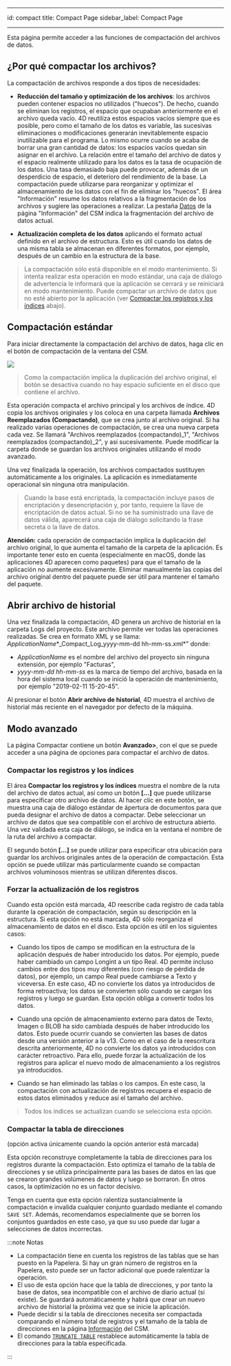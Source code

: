 - - -
id: compact title: Compact Page sidebar_label: Compact Page
- - -

Esta página permite acceder a las funciones de compactación del archivos de datos.

## ¿Por qué compactar los archivos?

La compactación de archivos responde a dos tipos de necesidades:

- **Reducción del tamaño y optimización de los archivos**: los archivos pueden contener espacios no utilizados ("huecos"). De hecho, cuando se eliminan los registros, el espacio que ocupaban anteriormente en el archivo queda vacío. 4D reutiliza estos espacios vacíos siempre que es posible, pero como el tamaño de los datos es variable, las sucesivas eliminaciones o modificaciones generarán inevitablemente espacio inutilizable para el programa. Lo mismo ocurre cuando se acaba de borrar una gran cantidad de datos: los espacios vacíos quedan sin asignar en el archivo. La relación entre el tamaño del archivo de datos y el espacio realmente utilizado para los datos es la tasa de ocupación de los datos. Una tasa demasiado baja puede provocar, además de un desperdicio de espacio, el deterioro del rendimiento de la base. La compactación puede utilizarse para reorganizar y optimizar el almacenamiento de los datos con el fin de eliminar los "huecos". El área "Información" resume los datos relativos a la fragmentación de los archivos y sugiere las operaciones a realizar. La pestaña [Datos](information.md#data) de la página "Información" del CSM indica la fragmentación del archivo de datos actual.

- **Actualización completa de los datos** aplicando el formato actual definido en el archivo de estructura. Esto es útil cuando los datos de una misma tabla se almacenan en diferentes formatos, por ejemplo, después de un cambio en la estructura de la base.
> La compactación sólo está disponible en el modo mantenimiento. Si intenta realizar esta operación en modo estándar, una caja de diálogo de advertencia le informará que la aplicación se cerrará y se reiniciará en modo mantenimiento. Puede compactar un archivo de datos que no esté abierto por la aplicación (ver [Compactar los registros y los índices](#compact-records-and-indexes) abajo).

## Compactación estándar

Para iniciar directamente la compactación del archivo de datos, haga clic en el botón de compactación de la ventana del CSM.

![](../assets/en/MSC/MSC_compact.png)
> Como la compactación implica la duplicación del archivo original, el botón se desactiva cuando no hay espacio suficiente en el disco que contiene el archivo.

Esta operación compacta el archivo principal y los archivos de índice. 4D copia los archivos originales y los coloca en una carpeta llamada **Archivos Reemplazados (Compactando)**, que se crea junto al archivo original. Si ha realizado varias operaciones de compactación, se crea una nueva carpeta cada vez. Se llamará "Archivos reemplazados (compactando)_1", "Archivos reemplazados (compactando)_2", y así sucesivamente. Puede modificar la carpeta donde se guardan los archivos originales utilizando el modo avanzado.

Una vez finalizada la operación, los archivos compactados sustituyen automáticamente a los originales. La aplicación es inmediatamente operacional sin ninguna otra manipulación.
> Cuando la base está encriptada, la compactación incluye pasos de encriptación y desencriptación y, por tanto, requiere la llave de encriptación de datos actual. Si no se ha suministrado una llave de datos válida, aparecerá una caja de diálogo solicitando la frase secreta o la llave de datos.

**Atención:** cada operación de compactación implica la duplicación del archivo original, lo que aumenta el tamaño de la carpeta de la aplicación. Es importante tener esto en cuenta (especialmente en macOS, donde las aplicaciones 4D aparecen como paquetes) para que el tamaño de la aplicación no aumente excesivamente. Eliminar manualmente las copias del archivo original dentro del paquete puede ser útil para mantener el tamaño del paquete.

## Abrir archivo de historial

Una vez finalizada la compactación, 4D genera un archivo de historial en la carpeta Logs del proyecto. Este archivo permite ver todas las operaciones realizadas. Se crea en formato XML y se llama:  *ApplicationName**_Compact_Log_yyyy-mm-dd hh-mm-ss.xml*" donde:

- *ApplicationName* es el nombre del archivo del proyecto sin ninguna extensión, por ejemplo "Facturas",
- *yyyy-mm-dd hh-mm-ss* es la marca de tiempo del archivo, basada en la hora del sistema local cuando se inició la operación de mantenimiento, por ejemplo "2019-02-11 15-20-45".

Al presionar el botón **Abrir archivo de historial**, 4D muestra el archivo de historial más reciente en el navegador por defecto de la máquina.


## Modo avanzado

La página Compactar contiene un botón **Avanzado>**, con el que se puede acceder a una página de opciones para compactar el archivo de datos.

### Compactar los registros y los índices

El área **Compactar los registros y los índices** muestra el nombre de la ruta del archivo de datos actual, así como un botón **[...]** que puede utilizarse para especificar otro archivo de datos. Al hacer clic en este botón, se muestra una caja de diálogo estándar de ápertura de documentos para que pueda designar el archivo de datos a compactar. Debe seleccionar un archivo de datos que sea compatible con el archivo de estructura abierto. Una vez validada esta caja de diálogo, se indica en la ventana el nombre de la ruta del archivo a compactar.

El segundo botón **[...]** se puede utilizar para especificar otra ubicación para guardar los archivos originales antes de la operación de compactación. Esta opción se puede utilizar más particularmente cuando se compactan archivos voluminosos mientras se utilizan diferentes discos.

### Forzar la actualización de los registros

Cuando esta opción está marcada, 4D reescribe cada registro de cada tabla durante la operación de compactación, según su descripción en la estructura. Si esta opción no está marcada, 4D sólo reorganiza el almacenamiento de datos en el disco. Esta opción es útil en los siguientes casos:

- Cuando los tipos de campo se modifican en la estructura de la aplicación después de haber introducido los datos. Por ejemplo, puede haber cambiado un campo Longint a un tipo Real. 4D permite incluso cambios entre dos tipos muy diferentes (con riesgo de pérdida de datos), por ejemplo, un campo Real puede cambiarse a Texto y viceversa. En este caso, 4D no convierte los datos ya introducidos de forma retroactiva; los datos se convierten sólo cuando se cargan los registros y luego se guardan. Esta opción obliga a convertir todos los datos.

- Cuando una opción de almacenamiento externo para datos de Texto, Imagen o BLOB ha sido cambiada después de haber introducido los datos. Esto puede ocurrir cuando se convierten las bases de datos desde una versión anterior a la v13. Como en el caso de la reescritura descrita anteriormente, 4D no convierte los datos ya introducidos con carácter retroactivo. Para ello, puede forzar la actualización de los registros para aplicar el nuevo modo de almacenamiento a los registros ya introducidos.

- Cuando se han eliminado las tablas o los campos. En este caso, la compactación con actualización de registros recupera el espacio de estos datos eliminados y reduce así el tamaño del archivo.
> Todos los índices se actualizan cuando se selecciona esta opción.

### Compactar la tabla de direcciones

(opción activa únicamente cuando la opción anterior está marcada)

Esta opción reconstruye completamente la tabla de direcciones para los registros durante la compactación. Esto optimiza el tamaño de la tabla de direcciones y se utiliza principalmente para las bases de datos en las que se crearon grandes volúmenes de datos y luego se borraron. En otros casos, la optimización no es un factor decisivo.

Tenga en cuenta que esta opción ralentiza sustancialmente la compactación e invalida cualquier conjunto guardado mediante el comando `SAVE SET`. Además, recomendamos especialmente que se borren los conjuntos guardados en este caso, ya que su uso puede dar lugar a selecciones de datos incorrectas.

:::note Notas

- La compactación tiene en cuenta los registros de las tablas que se han puesto en la Papelera. Si hay un gran número de registros en la Papelera, esto puede ser un factor adicional que puede ralentizar la operación.
- El uso de esta opción hace que la tabla de direcciones, y por tanto la base de datos, sea incompatible con el archivo de diario actual (si existe). Se guardará automáticamente y habrá que crear un nuevo archivo de historial la próxima vez que se inicie la aplicación.
- Puede decidir si la tabla de direcciones necesita ser compactada comparando el número total de registros y el tamaño de la tabla de direcciones en la página [Información](information.md) del CSM.
- El comando [`TRUNCATE TABLE`](https://doc.4d.com/4dv19R/help/command/en/page1051.html) restablece automáticamente la tabla de direcciones para la tabla especificada.

:::
